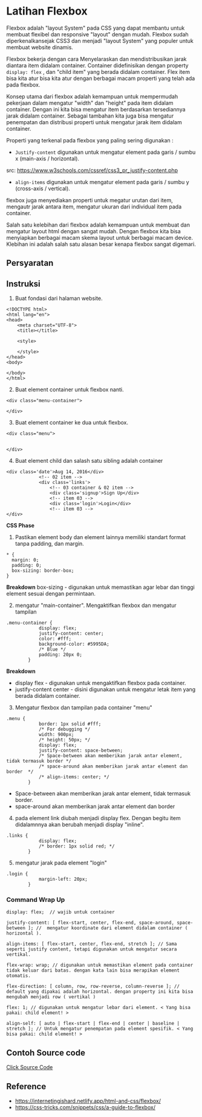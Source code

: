 # Latihan Flexbox 

Flexbox adalah "layout System" pada CSS yang dapat membantu untuk membuat flexibel dan responsive "layout" dengan mudah. Flexbox sudah diperkenalkansejak CSS3 dan menjadi "layout System" yang populer untuk membuat website dinamis. 

Flexbox bekerja dengan cara Menyelaraskan dan mendistribusikan jarak diantara item didalam container.
Container didefinisikan dengan property `display: flex`
, dan "child item" yang berada didalam container. Flex item bisa kita atur bisa kita atur dengan berbagai macam properti yang telah ada pada flexbox. 

Konsep utama dari flexbox adalah kemampuan untuk mempermudah pekerjaan dalam mengatur "width" dan "height" pada item didalam container. Dengan ini kita bisa mengatur item berdasarkan tersediannya jarak didalam container. Sebagai tambahan kita juga bisa mengatur penempatan dan distribusi properti untuk mengatur jarak item didalam container. 

Properti yang terkenal pada flexbox yang paling sering digunakan :

- `Justify-content`
digunakan untuk mengatur element pada garis / sumbu x (main-axis / horizontal).

src: https://www.w3schools.com/cssref/css3_pr_justify-content.php


- `align-items`
digunakan untuk mengatur element pada garis / sumbu y (cross-axis / vertical).

flexbox juga menyediakan properti untuk megatur urutan dari item, mengautr jarak antara item, mengatur ukuran dari individual item pada container. 

Salah satu kelebihan dari flexbox adalah kemampuan untuk membuat dan mengatur layout html dengan sangat mudah. Dengan flexbox kita bisa menyiapkan berbagai macam skema layout untuk berbagai macam device. Klebihan ini adalah salah satu alasan besar kenapa flexbox sangat digemari. 

## Persyaratan 

## Instruksi 

1. Buat fondasi dari halaman website.

```
<!DOCTYPE html>
<html lang="en">
<head>
    <meta charset="UTF-8">
    <title></title>

    <style>

    </style>
</head>
<body>
    
</body>
</html>
```

2. Buat element container untuk flexbox nanti.

```
<div class="menu-container">

</div>
```

3. Buat element container ke dua untuk flexbox. 

```
<div class="menu">


</div>
```

4. Buat element child dan salash satu sibling adalah container 

```
<div class='date'>Aug 14, 2016</div>
            <!-- 02 item -->
            <div class='links'>
                <!-- 03 container & 02 item -->
                <div class='signup'>Sign Up</div>
                <!-- item 03 -->
                <div class='login'>Login</div>
                <!-- item 03 -->
</div>
```

**CSS Phase** 

1. Pastikan element body dan element lainnya memiliki standart format tanpa padding, dan margin.

```
* {
  margin: 0;
  padding: 0;
  box-sizing: border-box;
}
```
**Breakdown**
box-sizing - digunakan untuk memastikan agar lebar dan tinggi element sesuai dengan permintaan. 

2. mengatur "main-container". Mengaktifkan flexbox dan mengatur tampilan

```
.menu-container {
            display: flex;
            justify-content: center;
            color: #fff;
            background-color: #5995DA;
            /* Blue */
            padding: 20px 0;
        }
```
**Breakdown** 
- display flex - digunakan untuk mengaktifkan flexbox pada container. 
- justify-content center - disini digunakan untuk mengatur letak item yang berada didalam container. 

3. Mengatur flexbox dan tampilan pada container "menu"

```
.menu {
            border: 1px solid #fff;
            /* For debugging */
            width: 900px;
            /* height: 50px; */
            display: flex;
            justify-content: space-between;
            /* Space-between akan memberikan jarak antar element, tidak termasuk border */
            /* space-around akan memberikan jarak antar element dan border  */
            /* align-items: center; */
        }
```

- Space-between akan memberikan jarak antar element, tidak termasuk border.
- space-around akan memberikan jarak antar element dan border

4. pada element link diubah menjadi display flex. Dengan begitu item didalamnnya akan berubah menjadi display "inline".

```
.links {
            display: flex;
            /* border: 1px solid red; */
        }
```

5. mengatur jarak pada element "login"
```
.login {
            margin-left: 20px;
        }
```



### Command Wrap Up
```
display: flex;  // wajib untuk container

justify-content: [ flex-start, center, flex-end, space-around, space-between ]; //  mengatur koordinate dari element didalam container ( horizontal ).

align-items: [ flex-start, center, flex-end, stretch ]; // Sama seperti justify content, tetapi digunakan untuk mengatur secara vertikal.

flex-wrap: wrap; // digunakan untuk memastikan element pada container tidak keluar dari batas. dengan kata lain bisa merapikan element otomatis.

flex-direction: [ column, row, row-reverse, column-reverse ]; // default yang dipakai adalah horizontal. dengan property ini kita bisa mengubah menjadi row ( vertikal )

flex: 1; // digunakan untuk mengatur lebar dari element. < Yang bisa pakai: child element! >

align-self: [ auto | flex-start | flex-end | center | baseline | stretch ]; // Untuk mengatur penempatan pada element spesifik. < Yang bisa pakai: child element! >

```


## Contoh Source code 
[Click Source Code](../code/flexbox-test/index.html)


## Reference
- https://internetingishard.netlify.app/html-and-css/flexbox/
- https://css-tricks.com/snippets/css/a-guide-to-flexbox/ 

